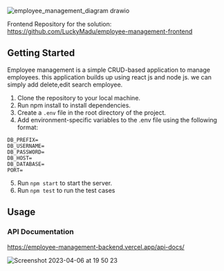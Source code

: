 ![employee_management_diagram drawio](https://user-images.githubusercontent.com/19740478/230542218-da036440-b10d-4548-a194-02a6f9584b94.png)

Frontend Repository for the solution: https://github.com/LuckyMadu/employee-management-frontend


## Getting Started

Employee management is a simple CRUD-based application to manage employees. this application builds up using react js and node js. we can simply add delete,edit search employee.

1. Clone the repository to your local machine.
2. Run npm install to install dependencies.
3. Create a `.env` file in the root directory of the project.
4. Add environment-specific variables to the .env file using the following format:

```
DB_PREFIX=
DB_USERNAME=
DB_PASSWORD=
DB_HOST=
DB_DATABASE=
PORT=
```
5. Run `npm start` to start the server.
6. Run `npm test` to run the test cases


## Usage

### API Documentation

https://employee-management-backend.vercel.app/api-docs/

![Screenshot 2023-04-06 at 19 50 23](https://user-images.githubusercontent.com/19740478/230405950-970a1513-ac2f-499c-b407-d7d0735aa2c2.png)
